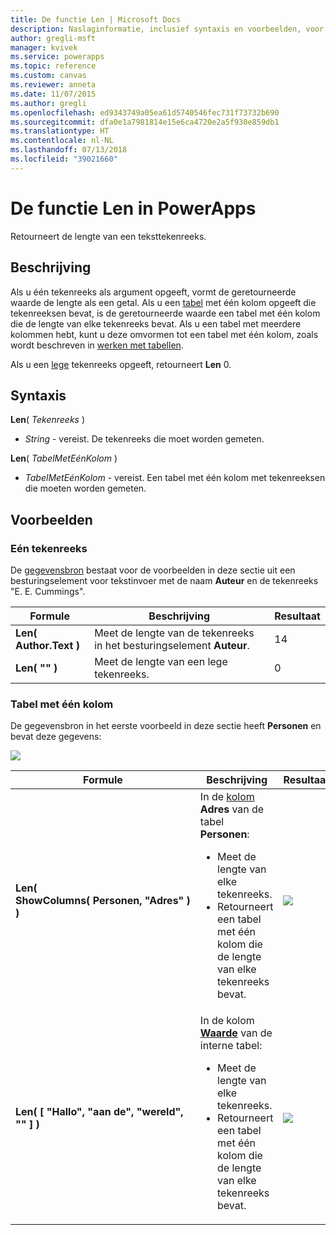 ```yaml
---
title: De functie Len | Microsoft Docs
description: Naslaginformatie, inclusief syntaxis en voorbeelden, voor de functie Len in PowerApps
author: gregli-msft
manager: kvivek
ms.service: powerapps
ms.topic: reference
ms.custom: canvas
ms.reviewer: anneta
ms.date: 11/07/2015
ms.author: gregli
ms.openlocfilehash: ed9343749a05ea61d5740546fec731f73732b690
ms.sourcegitcommit: dfa0e1a7981814e15e6ca4720e2a5f930e859db1
ms.translationtype: HT
ms.contentlocale: nl-NL
ms.lasthandoff: 07/13/2018
ms.locfileid: "39021660"
---
```

# <a name="len-function-in-powerapps"></a>De functie Len in PowerApps
Retourneert de lengte van een teksttekenreeks.

## <a name="description"></a>Beschrijving
Als u één tekenreeks als argument opgeeft, vormt de geretourneerde waarde de lengte als een getal.  Als u een [tabel](../working-with-tables.md) met één kolom opgeeft die tekenreeksen bevat, is de geretourneerde waarde een tabel met één kolom die de lengte van elke tekenreeks bevat. Als u een tabel met meerdere kolommen hebt, kunt u deze omvormen tot een tabel met één kolom, zoals wordt beschreven in [werken met tabellen](../working-with-tables.md).

Als u een [lege](function-isblank-isempty.md) tekenreeks opgeeft, retourneert **Len** 0.

## <a name="syntax"></a>Syntaxis
**Len**( *Tekenreeks* )

* *String* - vereist. De tekenreeks die moet worden gemeten.

**Len**( *TabelMetEénKolom* )

* *TabelMetEénKolom* - vereist. Een tabel met één kolom met tekenreeksen die moeten worden gemeten.

## <a name="examples"></a>Voorbeelden
### <a name="single-string"></a>Eén tekenreeks
De [gegevensbron](../working-with-data-sources.md) bestaat voor de voorbeelden in deze sectie uit een besturingselement voor tekstinvoer met de naam **Auteur** en de tekenreeks "E. E. Cummings".

| Formule | Beschrijving | Resultaat |
| --- | --- | --- |
| **Len( Author.Text )** |Meet de lengte van de tekenreeks in het besturingselement **Auteur**. |14 |
| **Len( "" )** |Meet de lengte van een lege tekenreeks. |0 |

### <a name="single-column-table"></a>Tabel met één kolom
De gegevensbron in het eerste voorbeeld in deze sectie heeft **Personen** en bevat deze gegevens:

![](media/function-len/people-table.png)

| Formule | Beschrijving | Resultaat |
| --- | --- | --- |
| **Len( ShowColumns(&nbsp;Personen,&nbsp;"Adres"&nbsp;) )** |In de [kolom](../working-with-tables.md#columns) **Adres** van de tabel **Personen**:<br><ul><li>Meet de lengte van elke tekenreeks.</li><li>Retourneert een tabel met één kolom die de lengte van elke tekenreeks bevat.</li> |<style> img { max-width: none } </style> ![](media/function-len/people-table-len.png) |
| **Len( [ "Hallo", "aan de", "wereld", "" ] )** |In de kolom **[Waarde](function-value.md)** van de interne tabel:<br><ul><li>Meet de lengte van elke tekenreeks.</li><li>Retourneert een tabel met één kolom die de lengte van elke tekenreeks bevat.</li> |![](media/function-len/people-table-len-inline.png) |

